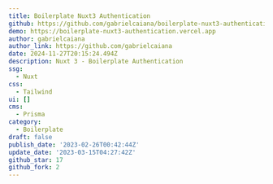 ```yaml
---
title: Boilerplate Nuxt3 Authentication
github: https://github.com/gabrielcaiana/boilerplate-nuxt3-authentication
demo: https://boilerplate-nuxt3-authentication.vercel.app
author: gabrielcaiana
author_link: https://github.com/gabrielcaiana
date: 2024-11-27T20:15:24.494Z
description: Nuxt 3 - Boilerplate Authentication
ssg:
  - Nuxt
css:
  - Tailwind
ui: []
cms:
  - Prisma
category:
  - Boilerplate
draft: false
publish_date: '2023-02-26T00:42:44Z'
update_date: '2023-03-15T04:27:42Z'
github_star: 17
github_fork: 2
---
```

